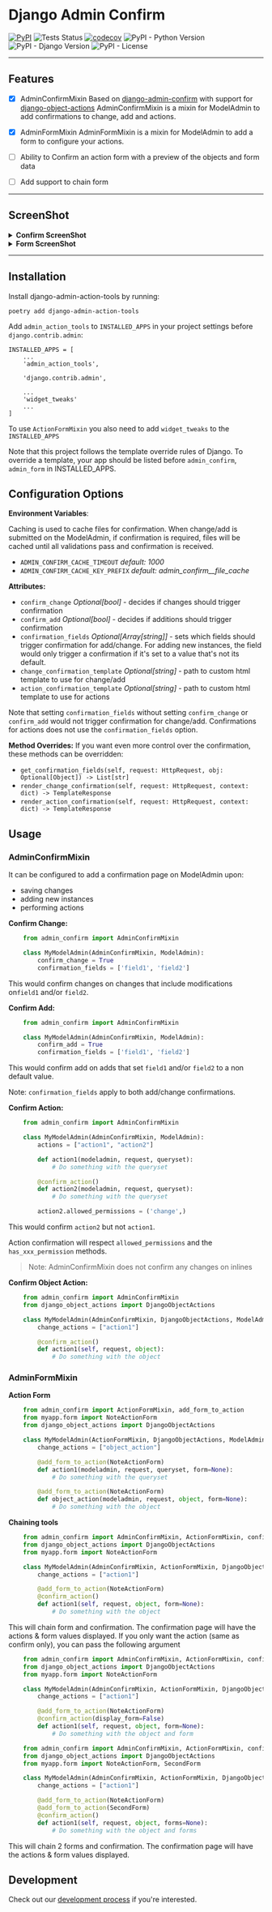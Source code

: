 # Django Admin Confirm

[![PyPI](https://img.shields.io/pypi/v/django-admin-action-tools?color=blue)](https://pypi.org/project/django-admin-action-tools/)
![Tests Status](https://github.com/SpikeeLabs/django-admin-action-tools/actions/workflows/.github/workflows/test.yml/badge.svg)
[![codecov](https://codecov.io/gh/SpikeeLabs/django-admin-action-tools/branch/main/graph/badge.svg?token=NK5V6YMWW0)](https://codecov.io/gh/SpikeeLabs/django-admin-action-tools)
![PyPI - Python Version](https://img.shields.io/pypi/pyversions/django-admin-action-tools)
![PyPI - Django Version](https://img.shields.io/pypi/djversions/django-admin-action-tools)
![PyPI - License](https://img.shields.io/pypi/l/django_admin_action_tools)

---
## Features
- [x] AdminConfirmMixin
    Based on [django-admin-confirm](https://github.com/TrangPham/django-admin-confirm) with support for [django-object-actions](https://github.com/crccheck/django-object-actions)
    AdminConfirmMixin is a mixin for ModelAdmin to add confirmations to change, add and actions.
- [x] AdminFormMixin
    AdminFormMixin is a mixin for ModelAdmin to add a form to configure your actions.

- [ ] Ability to Confirm an action form with a preview of the objects and form data

- [ ] Add support to chain form

---
## ScreenShot
<details>
  <summary><b>Confirm ScreenShot</b></summary>

![Screenshot of Change Confirmation Page](https://raw.githubusercontent.com/SpikeeLabs/django-admin-action-tools/alpha/docs/images/screenshot_confirm_change.png)

![Screenshot of Add Confirmation Page](https://raw.githubusercontent.com/SpikeeLabs/django-admin-action-tools/alpha/docs/images/screenshot_confirm_add.png)

![Screenshot of Action Confirmation Page](https://raw.githubusercontent.com/SpikeeLabs/django-admin-action-tools/alpha/docs/images/screenshot_confirm_action.png)

</details>

<details>
  <summary><b>Form ScreenShot</b></summary>

![Screenshot of The Action Form](https://raw.githubusercontent.com/SpikeeLabs/django-admin-action-tools/alpha/docs/images/screenshot_action_form.png)


</details>


---
## Installation

Install django-admin-action-tools by running:

    poetry add django-admin-action-tools

Add `admin_action_tools` to `INSTALLED_APPS` in your project settings before `django.contrib.admin`:

    INSTALLED_APPS = [
        ...
        'admin_action_tools',

        'django.contrib.admin',

        ...
        'widget_tweaks'
        ...
    ]

To use `ActionFormMixin` you also need to add `widget_tweaks` to the `INSTALLED_APPS`

Note that this project follows the template override rules of Django.
To override a template, your app should be listed before `admin_confirm`, `admin_form` in INSTALLED_APPS.


## Configuration Options

**Environment Variables**:

Caching is used to cache files for confirmation. When change/add is submitted on the ModelAdmin, if confirmation is required, files will be cached until all validations pass and confirmation is received.

- `ADMIN_CONFIRM_CACHE_TIMEOUT` _default: 1000_
- `ADMIN_CONFIRM_CACHE_KEY_PREFIX` _default: admin_confirm\_\_file_cache_

**Attributes:**

- `confirm_change` _Optional[bool]_ - decides if changes should trigger confirmation
- `confirm_add` _Optional[bool]_ - decides if additions should trigger confirmation
- `confirmation_fields` _Optional[Array[string]]_ - sets which fields should trigger confirmation for add/change. For adding new instances, the field would only trigger a confirmation if it's set to a value that's not its default.
- `change_confirmation_template` _Optional[string]_ - path to custom html template to use for change/add
- `action_confirmation_template` _Optional[string]_ - path to custom html template to use for actions

Note that setting `confirmation_fields` without setting `confirm_change` or `confirm_add` would not trigger confirmation for change/add. Confirmations for actions does not use the `confirmation_fields` option.

**Method Overrides:**
If you want even more control over the confirmation, these methods can be overridden:

- `get_confirmation_fields(self, request: HttpRequest, obj: Optional[Object]) -> List[str]`
- `render_change_confirmation(self, request: HttpRequest, context: dict) -> TemplateResponse`
- `render_action_confirmation(self, request: HttpRequest, context: dict) -> TemplateResponse`

## Usage

### AdminConfirmMixin
It can be configured to add a confirmation page on ModelAdmin upon:

- saving changes
- adding new instances
- performing actions

**Confirm Change:**

```py
    from admin_confirm import AdminConfirmMixin

    class MyModelAdmin(AdminConfirmMixin, ModelAdmin):
        confirm_change = True
        confirmation_fields = ['field1', 'field2']
```

This would confirm changes on changes that include modifications on`field1` and/or `field2`.

**Confirm Add:**

```py
    from admin_confirm import AdminConfirmMixin

    class MyModelAdmin(AdminConfirmMixin, ModelAdmin):
        confirm_add = True
        confirmation_fields = ['field1', 'field2']
```

This would confirm add on adds that set `field1` and/or `field2` to a non default value.

Note: `confirmation_fields` apply to both add/change confirmations.

**Confirm Action:**

```py
    from admin_confirm import AdminConfirmMixin

    class MyModelAdmin(AdminConfirmMixin, ModelAdmin):
        actions = ["action1", "action2"]

        def action1(modeladmin, request, queryset):
            # Do something with the queryset

        @confirm_action()
        def action2(modeladmin, request, queryset):
            # Do something with the queryset

        action2.allowed_permissions = ('change',)
```

This would confirm `action2` but not `action1`.

Action confirmation will respect `allowed_permissions` and the `has_xxx_permission` methods.

> Note: AdminConfirmMixin does not confirm any changes on inlines

**Confirm Object Action:**

```py
    from admin_confirm import AdminConfirmMixin
    from django_object_actions import DjangoObjectActions

    class MyModelAdmin(AdminConfirmMixin, DjangoObjectActions, ModelAdmin):
        change_actions = ["action1"]

        @confirm_action()
        def action1(self, request, object):
            # Do something with the object
```


### AdminFormMixin
**Action Form**

```py
    from admin_confirm import ActionFormMixin, add_form_to_action
    from myapp.form import NoteActionForm
    from django_object_actions import DjangoObjectActions

    class MyModelAdmin(ActionFormMixin, DjangoObjectActions, ModelAdmin):
        change_actions = ["object_action"]

        @add_form_to_action(NoteActionForm)
        def action1(modeladmin, request, queryset, form=None):
            # Do something with the queryset

        @add_form_to_action(NoteActionForm)
        def object_action(modeladmin, request, object, form=None):
            # Do something with the object
```

**Chaining tools**

```py
    from admin_confirm import AdminConfirmMixin, ActionFormMixin, confirm_action, add_form_to_action
    from django_object_actions import DjangoObjectActions
    from myapp.form import NoteActionForm

    class MyModelAdmin(AdminConfirmMixin, ActionFormMixin, DjangoObjectActions, ModelAdmin):
        change_actions = ["action1"]

        @add_form_to_action(NoteActionForm)
        @confirm_action()
        def action1(self, request, object, form=None):
            # Do something with the object
```
This will chain form and confirmation.
The confirmation page will have the actions & form values displayed.
If you only want the action (same as confirm only), you can pass the following argument

```py
    from admin_confirm import AdminConfirmMixin, ActionFormMixin, confirm_action, add_form_to_action
    from django_object_actions import DjangoObjectActions
    from myapp.form import NoteActionForm

    class MyModelAdmin(AdminConfirmMixin, ActionFormMixin, DjangoObjectActions, ModelAdmin):
        change_actions = ["action1"]

        @add_form_to_action(NoteActionForm)
        @confirm_action(display_form=False)
        def action1(self, request, object, form=None):
            # Do something with the object and form
```

```py
    from admin_confirm import AdminConfirmMixin, ActionFormMixin, confirm_action, add_form_to_action
    from django_object_actions import DjangoObjectActions
    from myapp.form import NoteActionForm, SecondForm

    class MyModelAdmin(AdminConfirmMixin, ActionFormMixin, DjangoObjectActions, ModelAdmin):
        change_actions = ["action1"]

        @add_form_to_action(NoteActionForm)
        @add_form_to_action(SecondForm)
        @confirm_action()
        def action1(self, request, object, forms=None):
            # Do something with the object and forms
```
This will chain 2 forms and confirmation.
The confirmation page will have the actions & form values displayed.


## Development
Check out our [development process](docs/development_process.md) if you're interested.
